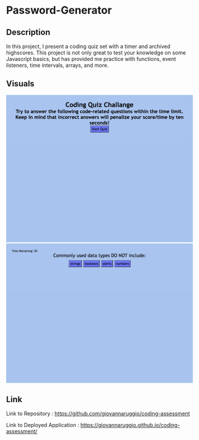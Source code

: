# Password-Generator

## Description

In this project, I present a coding quiz set with a timer and archived highscores. This project is not only great to test your knowledge on some Javascript basics, but has provided me practice with functions, event listeners, time intervals, arrays, and more. 

## Visuals
<img src="./assets/images/QuizHomePage.jpg" alt="Quiz Home Page"/>
<img src="./assets/images/Quiz.jpg" alt="Quiz Question"/>

## Link

Link to Repository : https://github.com/giovannaruggio/coding-assessment

Link to Deployed Application : https://giovannaruggio.github.io/coding-assessment/